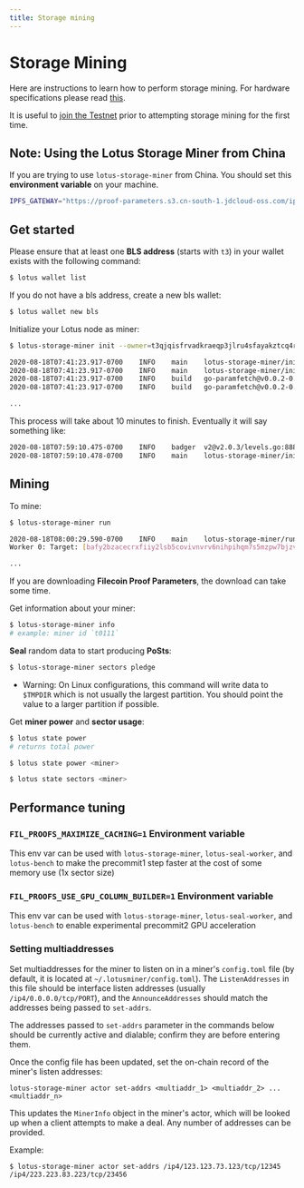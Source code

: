 ```yaml
---
title: Storage mining
---
```


# Storage Mining

Here are instructions to learn how to perform storage mining. For hardware specifications please read [this](https://docs.lotu.sh/en+hardware-mining).

It is useful to [join the Testnet](https://docs.lotu.sh/en+join-testnet) prior to attempting storage mining for the first time.

## Note: Using the Lotus Storage Miner from China

If you are trying to use `lotus-storage-miner` from China. You should set this **environment variable** on your machine.

```sh
IPFS_GATEWAY="https://proof-parameters.s3.cn-south-1.jdcloud-oss.com/ipfs/"
```

## Get started

Please ensure that at least one **BLS address** (starts with `t3`) in your wallet exists with the following command:

```sh
$ lotus wallet list
```

If you do not have a bls address, create a new bls wallet:

```sh
$ lotus wallet new bls
```

Initialize your Lotus node as miner:

```bash
$ lotus-storage-miner init --owner=t3qjqisfrvadkraeqp3jlru4sfayakztcq4rt2mbx2uwflluuxchht6tp4i4q2egvmjodrvr2x76bgrlu3zgkq --sector-size=32GiB

2020-08-18T07:41:23.917-0700    INFO    main    lotus-storage-miner/init.go:110 Initializing lotus storage miner
2020-08-18T07:41:23.917-0700    INFO    main    lotus-storage-miner/init.go:130 Checking proof parameters
2020-08-18T07:41:23.917-0700    INFO    build   go-paramfetch@v0.0.2-0.20200701152213-3e0f0afdc261/paramfetch.go:138    Parameter file /var/tmp/filecoin-proof-parameters/v27-proof-of-spacetime-fallback-merkletree-poseidon_hasher-8-0-0-0170db1f394b35d995252228ee359194b13199d259380541dc529fb0099096b0.vk is ok
2020-08-18T07:41:23.917-0700    INFO    build   go-paramfetch@v0.0.2-0.20200701152213-3e0f0afdc261/paramfetch.go:138    Parameter file /var/tmp/filecoin-proof-parameters/v27-stacked-proof-of-replication-merkletree-poseidon_hasher-8-0-0-sha256_hasher-032d3138d22506ec0082ed72b2dcba18df18477904e35bafee82b3793b06832f.vk is ok

...
```

This process will take about 10 minutes to finish. Eventually it will say something like:

```bash
2020-08-18T07:59:10.475-0700    INFO    badger  v2@v2.0.3/levels.go:888 Got compaction priority: {level:0 score:1.73 dropPrefix:[]}
2020-08-18T07:59:10.478-0700    INFO    main    lotus-storage-miner/init.go:252 Storage miner successfully created, you can now start it with 'lotus-storage-miner run'
```

## Mining

To mine:

```bash
$ lotus-storage-miner run

2020-08-18T08:00:29.590-0700    INFO    main    lotus-storage-miner/run.go:81   Checking full node sync status
Worker 0: Target: [bafy2bzacecrxfiiy2lsb5covivnvrv6nihpihqm7s5mzpw7bjzvhsmzsjuv5e]      State: complete Height: 209461

...
```

If you are downloading **Filecoin Proof Parameters**, the download can take some time.

Get information about your miner:

```sh
$ lotus-storage-miner info
# example: miner id `t0111`
```

**Seal** random data to start producing **PoSts**:

```sh
$ lotus-storage-miner sectors pledge
```

- Warning: On Linux configurations, this command will write data to `$TMPDIR` which is not usually the largest partition. You should point the value to a larger partition if possible.

Get **miner power** and **sector usage**:

```sh
$ lotus state power
# returns total power

$ lotus state power <miner>

$ lotus state sectors <miner>
```

## Performance tuning

### `FIL_PROOFS_MAXIMIZE_CACHING=1` Environment variable

This env var can be used with `lotus-storage-miner`, `lotus-seal-worker`, and `lotus-bench` to make the precommit1 step faster at the cost of some memory use (1x sector size)

### `FIL_PROOFS_USE_GPU_COLUMN_BUILDER=1` Environment variable

This env var can be used with `lotus-storage-miner`, `lotus-seal-worker`, and `lotus-bench` to enable experimental precommit2 GPU acceleration

### Setting multiaddresses

Set multiaddresses for the miner to listen on in a miner's `config.toml` file
(by default, it is located at `~/.lotusminer/config.toml`). The `ListenAddresses` in this file should be interface listen addresses (usually `/ip4/0.0.0.0/tcp/PORT`), and the `AnnounceAddresses` should match the addresses being passed to `set-addrs`.

The addresses passed to `set-addrs` parameter in the commands below should be currently active and dialable; confirm they are before entering them.

Once the config file has been updated, set the on-chain record of the miner's listen addresses:

```
lotus-storage-miner actor set-addrs <multiaddr_1> <multiaddr_2> ... <multiaddr_n>
```

This updates the `MinerInfo` object in the miner's actor, which will be looked up
when a client attempts to make a deal. Any number of addresses can be provided.

Example:

```
$ lotus-storage-miner actor set-addrs /ip4/123.123.73.123/tcp/12345 /ip4/223.223.83.223/tcp/23456
```
